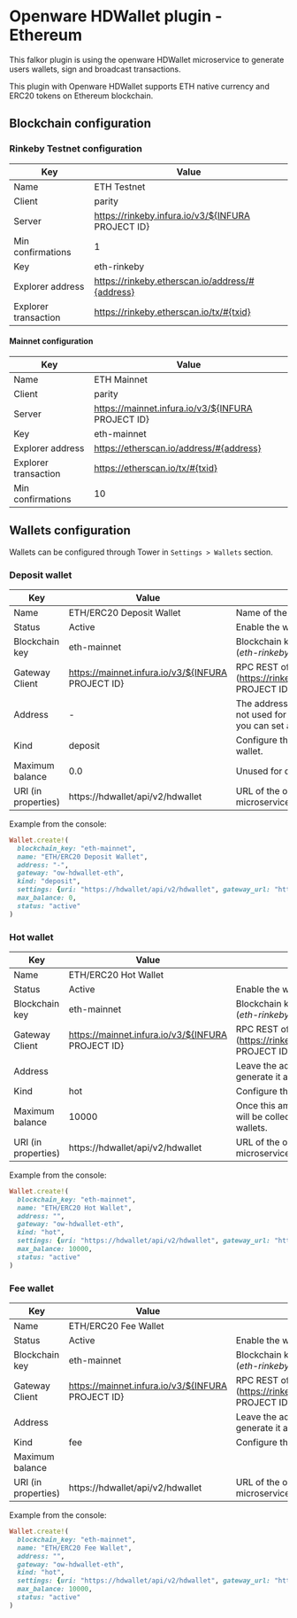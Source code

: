 # Openware HDWallet plugin - Ethereum

This falkor plugin is using the openware HDWallet microservice to generate users wallets, sign and broadcast transactions.

This plugin with Openware HDWallet supports ETH native currency and ERC20 tokens on Ethereum blockchain.

## Blockchain configuration

### Rinkeby Testnet configuration

| Key                  | Value                                             |
| -------------------- | ------------------------------------------------- |
| Name                 | ETH Testnet                                       |
| Client               | parity                                            |
| Server               | https://rinkeby.infura.io/v3/${INFURA PROJECT ID} |
| Min confirmations    | 1                                                 |
| Key                  | eth-rinkeby                                       |
| Explorer address     | https://rinkeby.etherscan.io/address/#{address}   |
| Explorer transaction | https://rinkeby.etherscan.io/tx/#{txid}           |

#### Mainnet configuration

| Key                  | Value                                             |
| -------------------- | ------------------------------------------------- |
| Name                 | ETH Mainnet                                       |
| Client               | parity                                            |
| Server               | https://mainnet.infura.io/v3/${INFURA PROJECT ID} |
| Key                  | eth-mainnet                                       |
| Explorer address     | https://etherscan.io/address/#{address}           |
| Explorer transaction | https://etherscan.io/tx/#{txid}                   |
| Min confirmations    | 10                                                |

## Wallets configuration

Wallets can be configured through Tower in `Settings > Wallets` section.

### Deposit wallet

| Key                 | Value                                             | Description                                                  |
| ------------------- | ------------------------------------------------- | ------------------------------------------------------------ |
| Name                | ETH/ERC20 Deposit Wallet                          | Name of the wallet                                           |
| Status              | Active                                            | Enable the wallet                                            |
| Blockchain key      | eth-mainnet                                       | Blockchain key configured before (*eth-rinkeby* for Rinkeby testnet) |
| Gateway Client      | https://mainnet.infura.io/v3/${INFURA PROJECT ID} | RPC REST of blockchain node (https://rinkeby.infura.io/v3/${INFURA PROJECT ID} for rinkeby testnet) |
| Address             | -                                                 | The address of the deposit wallet is not used for Ethereum blockchain, you can set anything. |
| Kind                | deposit                                           | Configure this wallet as a deposit wallet.                   |
| Maximum balance     | 0.0                                               | Unused for deposit wallets.                                  |
| URI (in properties) | https://hdwallet/api/v2/hdwallet                  | URL of the openware HDWallet microservice                    |

Example from the console:

```ruby
Wallet.create!(
  blockchain_key: "eth-mainnet",
  name: "ETH/ERC20 Deposit Wallet",
  address: "-",
  gateway: "ow-hdwallet-eth",
  kind: "deposit",
  settings: {uri: "https://hdwallet/api/v2/hdwallet", gateway_url: "https://mainnet.infura.io/v3/${INFURA PROJECT ID}"},
  max_balance: 0,
  status: "active"
)
```

### Hot wallet

| Key                 | Value                                             | Description                                                  |
| ------------------- | ------------------------------------------------- | ------------------------------------------------------------ |
| Name                | ETH/ERC20 Hot Wallet                              |                                                              |
| Status              | Active                                            | Enable the wallet                                            |
| Blockchain key      | eth-mainnet                                       | Blockchain key configured before (*eth-rinkeby* for Rinkeby testnet) |
| Gateway Client      | https://mainnet.infura.io/v3/${INFURA PROJECT ID} | RPC REST of blockchain node (https://rinkeby.infura.io/v3/${INFURA PROJECT ID} for rinkeby testnet) |
| Address             |                                                   | Leave the address empty for falkor to generate it automatically. |
| Kind                | hot                                               | Configure this wallet as a hot wallet.                       |
| Maximum balance     | 10000                                             | Once this amount reached, deposits will be collected to **warm** and **cold** wallets. |
| URI (in properties) | https://hdwallet/api/v2/hdwallet                  | URL of the openware HDWallet microservice                    |

Example from the console:

```ruby
Wallet.create!(
  blockchain_key: "eth-mainnet",
  name: "ETH/ERC20 Hot Wallet",
  address: "",
  gateway: "ow-hdwallet-eth",
  kind: "hot",
  settings: {uri: "https://hdwallet/api/v2/hdwallet", gateway_url: "https://mainnet.infura.io/v3/${INFURA PROJECT ID}"},
  max_balance: 10000,
  status: "active"
)
```



### Fee wallet

| Key                 | Value                                             | Description                                                  |
| ------------------- | ------------------------------------------------- | ------------------------------------------------------------ |
| Name                | ETH/ERC20 Fee Wallet                              |                                                              |
| Status              | Active                                            | Enable the wallet                                            |
| Blockchain key      | eth-mainnet                                       | Blockchain key configured before (*eth-rinkeby* for Rinkeby testnet) |
| Gateway Client      | https://mainnet.infura.io/v3/${INFURA PROJECT ID} | RPC REST of blockchain node (https://rinkeby.infura.io/v3/${INFURA PROJECT ID} for rinkeby testnet) |
| Address             |                                                   | Leave the address empty for falkor to generate it automatically. |
| Kind                | fee                                               | Configure this wallet as a hot wallet.                       |
| Maximum balance     |                                                   |                                                              |
| URI (in properties) | https://hdwallet/api/v2/hdwallet                  | URL of the openware HDWallet microservice                    |

Example from the console:

```ruby
Wallet.create!(
  blockchain_key: "eth-mainnet",
  name: "ETH/ERC20 Fee Wallet",
  address: "",
  gateway: "ow-hdwallet-eth",
  kind: "hot",
  settings: {uri: "https://hdwallet/api/v2/hdwallet", gateway_url: "https://mainnet.infura.io/v3/${INFURA PROJECT ID}"},
  max_balance: 10000,
  status: "active"
)
```

